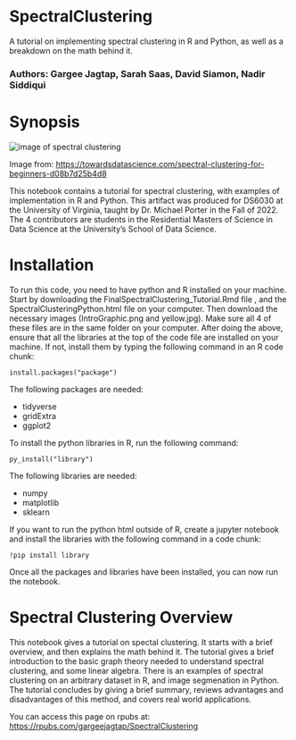 # SpectralClustering
A tutorial on implementing spectral clustering in R and Python, as well as a breakdown on the math behind it.

### Authors: Gargee Jagtap, Sarah Saas, David Siamon, Nadir Siddiqui

# Synopsis
<img
  src="https://miro.medium.com/max/1400/1*AMVjchRuwLEw0iaBzqNZgw.webp"
  alt="image of spectral clustering"
  style="display: inline-block; margin: 0 auto; max-width: 300px">

Image from: https://towardsdatascience.com/spectral-clustering-for-beginners-d08b7d25b4d8

This notebook contains a tutorial for spectral clustering, with examples of implementation in R and Python. This artifact was produced for DS6030 at the University of Virginia, taught by Dr. Michael Porter in the Fall of 2022. The 4 contributors are students in the Residential Masters of Science in Data Science at the University’s School of Data Science.

# Installation

To run this code, you need to have python and R installed on your machine. Start by downloading the FinalSpectralClustering_Tutorial.Rmd file , and the SpectralClusteringPython.html file on your computer.
Then download the necessary images (IntroGraphic.png and yellow.jpg). Make sure all 4 of these files are in the same folder on your computer. 
After doing the above, ensure that all the libraries at the top of the code file are installed on your machine. If not, install them by typing the following command in an R code chunk:

`install.packages("package")`

The following packages are needed: 
- tidyverse
- gridExtra
- ggplot2

To install the python libraries in R, run the following command:

`py_install("library")`

The following libraries are needed:
- numpy
- matplotlib
- sklearn

If you want to run the python html outside of R, create a jupyter notebook and install the libraries with the following command in a code chunk:

`!pip install library`


Once all the packages and libraries have been installed, you can now run the notebook.

# Spectral Clustering Overview
This notebook gives a tutorial on spectal clustering. It starts with a brief overview, and then explains the math behind it.
The tutorial gives a brief introduction to the basic graph theory needed to understand spectral clustering, and some linear algebra.
There is an examples of spectral clustering on an arbitrary dataset in R, and image segmenation in Python.
The tutorial concludes by giving a brief summary, reviews advantages and disadvantages of this method, and covers real world applications.

You can access this page on rpubs at: https://rpubs.com/gargeejagtap/SpectralClustering
